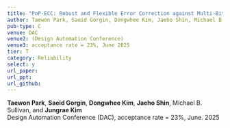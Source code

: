 ```yaml
---
title: "PoP-ECC: Robust and Flexible Error Correction against Multi-Bit Upsets in DNN Accelerators"
author: Taewon Park, Saeid Gorgin, Dongwhee Kim, Jaeho Shin, Michael B. Sullivan, and **Jungrae Kim**
pub-type: C
venue: DAC
venue2: (Design Automation Conference)
venue3: acceptance rate = 23%, June 2025
tier: T
category: Reliability
select: y
url_paper:
url_ppt:
url_github:
---
```


**Taewon Park**, **Saeid Gorgin**, **Dongwhee Kim**, **Jaeho Shin**, Michael B. Sullivan, and **Jungrae Kim** <br>
Design Automation Conference (DAC), acceptance rate = 23%, June. 2025 <br>
